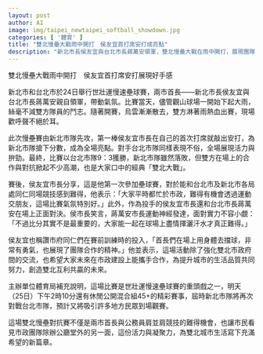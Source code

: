 ```yaml
---
layout: post
author: AI
image: img/taipei_newtaipei_softball_showdown.jpg
categories: [ '體育' ]
title: "雙北慢壘大戰雨中開打　侯友宜首打席安打成亮點"
description: "新北市長侯友宜與台北市長蔣萬安領軍，雙北慢壘大戰在雨中開打，展現團隊精神與運動活力，最終台北市隊9比3勝出，雙方熱血比拚寫下城市新篇章。"
---
```

雙北慢壘大戰雨中開打　侯友宜首打席安打展現好手感

新北市和台北市於24日舉行世壯運慢速壘球賽，兩市首長——新北市長侯友宜與台北市長蔣萬安親自領軍，帶動氣氛。比賽當天，儘管觀山球場一開始下起大雨，絲毫不減雙方隊員的鬥志。隨著開賽，烏雲漸漸散去，雙方淋著雨熱血出賽，現場歡呼聲不絕於耳。

此次慢壘賽由新北市隊先攻，第一棒侯友宜市長在自己的首次打席就敲出安打，為新北市隊搶下分數，成為全場亮點。對手台北市隊同樣表現不俗，全場展現活力與拚勁。最終，比賽以台北市隊9：3獲勝，新北市隊雖然落敗，但雙方在場上的合作與對抗掀起不少高潮，也是大家口中的經典「雙北大戰」。

賽後，侯友宜市長分享，這是他第一次參加壘球賽，對於能和台北市及新北市各局處同仁同場競技感到難得，他表示：「大家平時都忙於市政，難得有機會透過運動交朋友，這場比賽氣氛特別好。」此外，作為投手的侯友宜市長還和台北市長蔣萬安在場上正面對決。侯市長笑言，蔣萬安市長運動神經發達，面對實力不容小覷：「不過比分其實不是最重要的，大家能一起在球場上盡情揮灑汗水才真正難得。」

侯友宜也稱讚市府同仁們在賽前訓練時的投入，「首長們在場上用身體去擋球，非常有勇氣，也展現了團隊合作的精神。」他並表示，這場活動除了強化雙北市政府間的交流，也希望大家未來在市政建設上能攜手合作，為提升城市的生活品質共同努力，創造雙北互利共贏的未來。

主辦單位體育局補充說明，這場比賽是世壯運慢速壘球賽的重頭戲之一，明天（25日）下午2時10分還有休閒公開混合組45+的精彩賽事，屆時新北市隊將再次對戰台北市隊，預計又將吸引許多地方民眾到場觀賽。

這場雙北慢壘對抗賽不僅是兩市首長與公務員肩並肩競技的難得機會，也讓市民看見市政團隊除辦公廳堂外的另一面，這份活力與凝聚力，為雙北城市生活寫下充滿希望的新篇章。